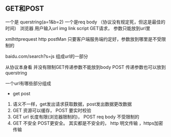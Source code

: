 ## GET和POST
一个是 querstring(a=1&b=2)  一个是req body （协议没有规定死，但这是最佳的时间）
浏览器
用户输入url
img link script GET请求， 参数只能放到url里

xmlhttprequest  http postMan 只要客户端服务端约定好，参数放到哪里是不受限制的

baidu.com/search?s=js
组成url的一部分

从协议本身看 并没有限制GET传递参数不能放到body
POST 传递参数也可以放到 querstring

一个url有哪些部分组成

- get post 
1. 语义不一样，get发出请求获取数据，post发出数据更改数据
2. GET 资源可以缓存， POST 要实时校验
3. GET url 长度有限(浏览器限制的)， POST req body 不受限制的
4. GET 不安全 POST更安全。 其实都是不安全的， http 明文传输 ，https加密传输